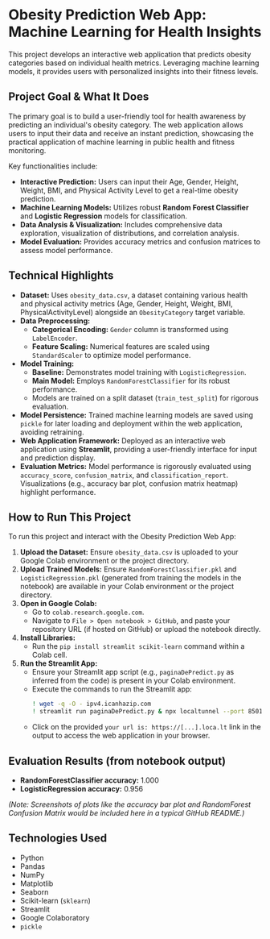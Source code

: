 # Obesity Prediction Web App: Machine Learning for Health Insights

This project develops an interactive web application that predicts obesity categories based on individual health metrics. Leveraging machine learning models, it provides users with personalized insights into their fitness levels.

## Project Goal & What It Does

The primary goal is to build a user-friendly tool for health awareness by predicting an individual's obesity category. The web application allows users to input their data and receive an instant prediction, showcasing the practical application of machine learning in public health and fitness monitoring.

Key functionalities include:
* **Interactive Prediction:** Users can input their Age, Gender, Height, Weight, BMI, and Physical Activity Level to get a real-time obesity prediction.
* **Machine Learning Models:** Utilizes robust **Random Forest Classifier** and **Logistic Regression** models for classification.
* **Data Analysis & Visualization:** Includes comprehensive data exploration, visualization of distributions, and correlation analysis.
* **Model Evaluation:** Provides accuracy metrics and confusion matrices to assess model performance.

## Technical Highlights

* **Dataset:** Uses `obesity_data.csv`, a dataset containing various health and physical activity metrics (Age, Gender, Height, Weight, BMI, PhysicalActivityLevel) alongside an `ObesityCategory` target variable.
* **Data Preprocessing:**
    * **Categorical Encoding:** `Gender` column is transformed using `LabelEncoder`.
    * **Feature Scaling:** Numerical features are scaled using `StandardScaler` to optimize model performance.
* **Model Training:**
    * **Baseline:** Demonstrates model training with `LogisticRegression`.
    * **Main Model:** Employs `RandomForestClassifier` for its robust performance.
    * Models are trained on a split dataset (`train_test_split`) for rigorous evaluation.
* **Model Persistence:** Trained machine learning models are saved using `pickle` for later loading and deployment within the web application, avoiding retraining.
* **Web Application Framework:** Deployed as an interactive web application using **Streamlit**, providing a user-friendly interface for input and prediction display.
* **Evaluation Metrics:** Model performance is rigorously evaluated using `accuracy_score`, `confusion_matrix`, and `classification_report`. Visualizations (e.g., accuracy bar plot, confusion matrix heatmap) highlight performance.

## How to Run This Project

To run this project and interact with the Obesity Prediction Web App:

1.  **Upload the Dataset:** Ensure `obesity_data.csv` is uploaded to your Google Colab environment or the project directory.
2.  **Upload Trained Models:** Ensure `RandomForestClassifier.pkl` and `LogisticRegression.pkl` (generated from training the models in the notebook) are available in your Colab environment or the project directory.
3.  **Open in Google Colab:**
    * Go to `colab.research.google.com`.
    * Navigate to `File > Open notebook > GitHub`, and paste your repository URL (if hosted on GitHub) or upload the notebook directly.
4.  **Install Libraries:**
    * Run the `pip install streamlit scikit-learn` command within a Colab cell.
5.  **Run the Streamlit App:**
    * Ensure your Streamlit app script (e.g., `paginaDePredict.py` as inferred from the code) is present in your Colab environment.
    * Execute the commands to run the Streamlit app:
        ```bash
        ! wget -q -O - ipv4.icanhazip.com
        ! streamlit run paginaDePredict.py & npx localtunnel --port 8501
        ```
    * Click on the provided `your url is: https://[...].loca.lt` link in the output to access the web application in your browser.

## Evaluation Results (from notebook output)

* **RandomForestClassifier accuracy:** 1.000
* **LogisticRegression accuracy:** 0.956

*(Note: Screenshots of plots like the accuracy bar plot and RandomForest Confusion Matrix would be included here in a typical GitHub README.)*

## Technologies Used

* Python
* Pandas
* NumPy
* Matplotlib
* Seaborn
* Scikit-learn (`sklearn`)
* Streamlit
* Google Colaboratory
* `pickle`
